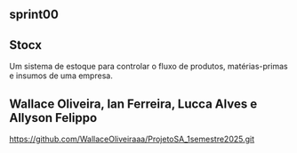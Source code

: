 ## sprint00
## Stocx

Um sistema de estoque para controlar o fluxo de produtos, matérias-primas e insumos de uma empresa.

## Wallace Oliveira, Ian Ferreira, Lucca Alves e Allyson Felippo
https://github.com/WallaceOliveiraaa/ProjetoSA_1semestre2025.git